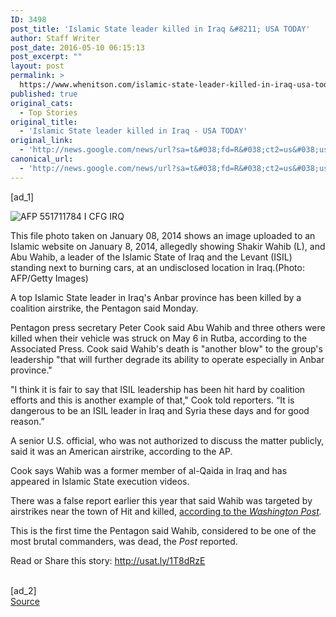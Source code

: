 ```yaml
---
ID: 3498
post_title: 'Islamic State leader killed in Iraq &#8211; USA TODAY'
author: Staff Writer
post_date: 2016-05-10 06:15:13
post_excerpt: ""
layout: post
permalink: >
  https://www.whenitson.com/islamic-state-leader-killed-in-iraq-usa-today/
published: true
original_cats:
  - Top Stories
original_title:
  - 'Islamic State leader killed in Iraq - USA TODAY'
original_link:
  - 'http://news.google.com/news/url?sa=t&#038;fd=R&#038;ct2=us&#038;usg=AFQjCNEJM_oo49XvSnZujwPkvWOTOI90PA&#038;clid=c3a7d30bb8a4878e06b80cf16b898331&#038;cid=52779101322910&#038;ei=anwxV-iGKtKBhQHYhq6IBg&#038;url=http://www.usatoday.com/story/news/world/2016/05/10/islamic-state-leader-killed-iraq-anbar-province/84171754/'
canonical_url:
  - 'http://news.google.com/news/url?sa=t&#038;fd=R&#038;ct2=us&#038;usg=AFQjCNEJM_oo49XvSnZujwPkvWOTOI90PA&#038;clid=c3a7d30bb8a4878e06b80cf16b898331&#038;cid=52779101322910&#038;ei=anwxV-iGKtKBhQHYhq6IBg&#038;url=http://www.usatoday.com/story/news/world/2016/05/10/islamic-state-leader-killed-iraq-anbar-province/84171754/'
---
```

 [ad_1]
<br><div role="main" itemprop="articleBody" readability="39.565377532228"><!-- cxenseparse_start --><div id="module-position-PBa1rDB8AeM" class="story-asset story-metadata-asset"><div class="article-metadata-wrap"><section id="module-position-PBa1rCqrEZk" class="storymetadata-bucket expandable-photo-module story-expandable-photo-module" readability="5.5"><aside itemprop="associatedMedia" itemscope="" itemtype="http://schema.org/ImageObject" class="single-photo expandable-collapsed" readability="11"><div class="image-wrap"><img class="expand-img-horiz" itemprop="url" src="http://www.gannett-cdn.com/-mm-/c39215ee13cf08786702ecdeebb5104b84731d49/c=1-0-799-600&amp;r=x404&amp;c=534x401/local/-/media/2016/05/10/USATODAY/USATODAY/635984405563219578-AFP-551711784.jpg" alt="AFP 551711784 I CFG IRQ" data-mycapture-src="http://www.gannett-cdn.com/media/2016/05/10/USATODAY/USATODAY/635984405563219578-AFP-551711784.jpg" data-mycapture-sm-src="http://www.whenitson.com/wp-content/uploads/2016/05/Islamic-State-leader-killed-in-Iraq-USA-TODAY.jpg"/><span class="toggle"/><meta itemprop="name" content="AFP 551711784 I CFG IRQ"/></div><p class="image-credit-wrap"><span class="js-caption-wrapper"><span class="cutline js-caption">This file photo taken on January 08, 2014 shows an image uploaded to an Islamic website on January 8, 2014, allegedly showing Shakir Wahib (L), and Abu Wahib, a leader of the Islamic State of Iraq and the Levant (ISIL) standing next to burning cars, at an undisclosed location in Iraq.</span><meta itemprop="copyrightHolder" content=""/><span class="credit">(Photo: AFP/Getty Images)</span></span></p></aside></section></div></div><p>A top Islamic State leader in Iraq's Anbar province has been killed by a coalition airstrike, the Pentagon said Monday.</p><p>Pentagon press secretary Peter Cook said Abu Wahib and three others were killed when their vehicle was struck on May 6 in Rutba, according to the Associated Press. Cook said Wahib's death is "another blow" to the group's leadership "that will further degrade its ability to operate especially in Anbar province."</p><p>"I think it is fair to say that ISIL leadership has been hit hard by coalition efforts and this is another example of that," Cook told reporters. “It is dangerous to be an ISIL leader in Iraq and Syria these days and for good reason.”</p><p>A senior U.S. official, who was not authorized to discuss the matter publicly, said it was an American airstrike, according to the AP.</p><p>Cook says Wahib was a former member of al-Qaida in Iraq and has appeared in Islamic State execution videos.</p><p>There was a false report earlier this year that said Wahib was targeted by airstrikes near the town of Hit and killed, <a href="https://www.washingtonpost.com/news/checkpoint/wp/2016/05/09/notorious-islamic-state-leader-killed-in-airstrike-pentagon-says/">according to the </a><em><a href="https://www.washingtonpost.com/news/checkpoint/wp/2016/05/09/notorious-islamic-state-leader-killed-in-airstrike-pentagon-says/">Washington Post</a>.</em></p><p>This is the first time the Pentagon said Wahib, considered to be one of the most brutal commanders, was dead, the <em>Post</em> reported.</p><!-- cxenseparse_end --><p>Read or Share this story: http://usat.ly/1T8dRzE</p></div>
<br>[ad_2]
<br><a href="http://news.google.com/news/url?sa=t&#038;fd=R&#038;ct2=us&#038;usg=AFQjCNEJM_oo49XvSnZujwPkvWOTOI90PA&#038;clid=c3a7d30bb8a4878e06b80cf16b898331&#038;cid=52779101322910&#038;ei=anwxV-iGKtKBhQHYhq6IBg&#038;url=http://www.usatoday.com/story/news/world/2016/05/10/islamic-state-leader-killed-iraq-anbar-province/84171754/">Source </a>
